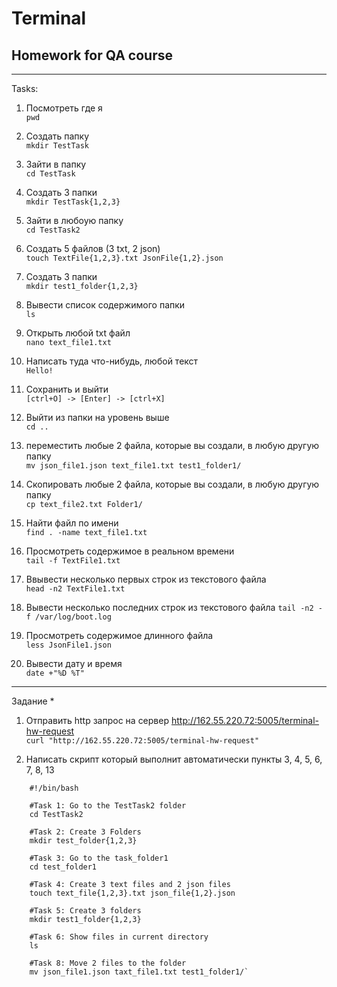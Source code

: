 # Terminal
## Homework for QA course
____

Tasks:  

1) Посмотреть где я  
  `pwd`  
  
2) Создать папку  
  `mkdir TestTask`  
  
3) Зайти в папку  
  `cd TestTask`  
  
4) Создать 3 папки  
  `mkdir TestTask{1,2,3}`  
  
5) Зайти в любоую папку  
  `cd TestTask2`  
  
6) Создать 5 файлов (3 txt, 2 json)  
  `touch TextFile{1,2,3}.txt JsonFile{1,2}.json`  
  
7) Создать 3 папки  
  `mkdir test1_folder{1,2,3}`  
  
8) Вывести список содержимого папки  
  `ls`  
  
9) Открыть любой txt файл  
  `nano text_file1.txt`  
  
10) Написать туда что-нибудь, любой текст  
  `Hello!`  
  
11) Сохранить и выйти   
  `[ctrl+O] -> [Enter] -> [ctrl+X]`  
  
12) Выйти из папки на уровень выше   
  `cd ..`  
  
13) переместить любые 2 файла, которые вы создали, в любую другую папку  
  `mv json_file1.json text_file1.txt test1_folder1/`  
  
14) Cкопировать любые 2 файла, которые вы создали, в любую другую папку    
  `cp text_file2.txt Folder1/`  
  
16) Найти файл по имени  
  `find . -name text_file1.txt`  

18) Просмотреть содержимое в реальном времени  
  `tail -f TextFile1.txt`  
  
20) Ввывести несколько первых строк из текстового файла  
  `head -n2 TextFile1.txt`  
  
22) Вывести несколько последних строк из текстового файла
  `tail -n2 -f /var/log/boot.log`  
  
24) Просмотреть содержимое длинного файла  
  `less JsonFile1.json`  
  
27) Вывести дату и время  
  `date +"%D %T"`  
  
  ____
  
  Задание *
1) Отправить http запрос на сервер http://162.55.220.72:5005/terminal-hw-request  
  `curl "http://162.55.220.72:5005/terminal-hw-request"`  

3) Написать скрипт который выполнит автоматически пункты 3, 4, 5, 6, 7, 8, 13  
```
    #!/bin/bash

    #Task 1: Go to the TestTask2 folder  
    cd TestTask2  

    #Task 2: Create 3 Folders  
    mkdir test_folder{1,2,3}  

    #Task 3: Go to the task_folder1  
    cd test_folder1  

    #Task 4: Create 3 text files and 2 json files  
    touch text_file{1,2,3}.txt json_file{1,2}.json  

    #Task 5: Create 3 folders  
    mkdir test1_folder{1,2,3}  

    #Task 6: Show files in current directory  
    ls  

    #Task 8: Move 2 files to the folder  
    mv json_file1.json taxt_file1.txt test1_folder1/`  
```

